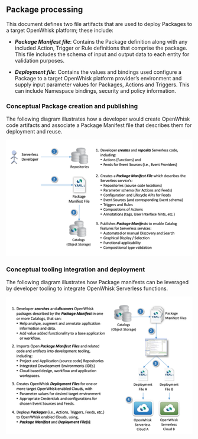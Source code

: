 <!--
#
# Licensed to the Apache Software Foundation (ASF) under one or more
# contributor license agreements.  See the NOTICE file distributed with
# this work for additional information regarding copyright ownership.
# The ASF licenses this file to You under the Apache License, Version 2.0
# (the "License"); you may not use this file except in compliance with
# the License.  You may obtain a copy of the License at
#
#     http://www.apache.org/licenses/LICENSE-2.0
#
# Unless required by applicable law or agreed to in writing, software
# distributed under the License is distributed on an "AS IS" BASIS,
# WITHOUT WARRANTIES OR CONDITIONS OF ANY KIND, either express or implied.
# See the License for the specific language governing permissions and
# limitations under the License.
#
-->

## Package processing

This document defines two file artifacts that are used to deploy
Packages to a target OpenWhisk platform; these include:

-   ***Package Manifest file***: Contains the Package definition along
    with any included Action, Trigger or Rule definitions that comprise
    the package. This file includes the schema of input and output data
    to each entity for validation purposes.

-   ***Deployment file***: Contains the values and bindings used
    configure a Package to a target OpenWhisk platform provider’s
    environment and supply input parameter values for Packages, Actions
    and Triggers. This can include Namespace bindings, security and
    policy information.

### Conceptual Package creation and publishing

The following diagram illustrates how a developer would create OpenWhisk
code artifacts and associate a Package Manifest file that describes them
for deployment and reuse.

![Manifest file creation](images/OpenWhisk%20-%20Conceptual%20Manifest%20File%20Creation.png)
<!-- {width="6.2595374015748035in" height="3.907176290463692in"} -->

### Conceptual tooling integration and deployment

The following diagram illustrates how Package manifests can be leveraged
by developer tooling to integrate OpenWhisk Serverless functions.

![Manifest file deployment](images/OpenWhisk%20-%20Conceptual%20Manifest%20File%20Deployment.png)
<!-- {width="6.2868055555555555in" height="4.654734251968504in"} -->
